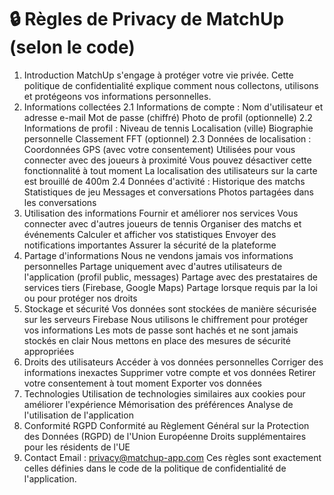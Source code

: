 # 🔒 Règles de Privacy de MatchUp (selon le code)
1. Introduction
MatchUp s'engage à protéger votre vie privée. Cette politique de confidentialité explique comment nous collectons, utilisons et protégeons vos informations personnelles.
2. Informations collectées
2.1 Informations de compte :
Nom d'utilisateur et adresse e-mail
Mot de passe (chiffré)
Photo de profil (optionnelle)
2.2 Informations de profil :
Niveau de tennis
Localisation (ville)
Biographie personnelle
Classement FFT (optionnel)
2.3 Données de localisation :
Coordonnées GPS (avec votre consentement)
Utilisées pour vous connecter avec des joueurs à proximité
Vous pouvez désactiver cette fonctionnalité à tout moment
La localisation des utilisateurs sur la carte est brouillé de 400m 
2.4 Données d'activité :
Historique des matchs
Statistiques de jeu
Messages et conversations
Photos partagées dans les conversations
2. Utilisation des informations
Fournir et améliorer nos services
Vous connecter avec d'autres joueurs de tennis
Organiser des matchs et événements
Calculer et afficher vos statistiques
Envoyer des notifications importantes
Assurer la sécurité de la plateforme
3. Partage d'informations
Nous ne vendons jamais vos informations personnelles
Partage uniquement avec d'autres utilisateurs de l'application (profil public, messages)
Partage avec des prestataires de services tiers (Firebase, Google Maps)
Partage lorsque requis par la loi ou pour protéger nos droits
4. Stockage et sécurité
Vos données sont stockées de manière sécurisée sur les serveurs Firebase
Nous utilisons le chiffrement pour protéger vos informations
Les mots de passe sont hachés et ne sont jamais stockés en clair
Nous mettons en place des mesures de sécurité appropriées
5. Droits des utilisateurs
Accéder à vos données personnelles
Corriger des informations inexactes
Supprimer votre compte et vos données
Retirer votre consentement à tout moment
Exporter vos données
6. Technologies
Utilisation de technologies similaires aux cookies pour améliorer l'expérience
Mémorisation des préférences
Analyse de l'utilisation de l'application
7. Conformité RGPD
Conformité au Règlement Général sur la Protection des Données (RGPD) de l'Union Européenne
Droits supplémentaires pour les résidents de l'UE
8. Contact
Email : privacy@matchup-app.com
Ces règles sont exactement celles définies dans le code de la politique de confidentialité de l'application.

